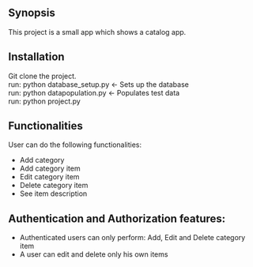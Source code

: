 ## Synopsis

This project is a small app which shows a catalog app. 

## Installation

Git clone the project.  
run: python database_setup.py <- Sets up the database  
run: python datapopulation.py <- Populates test data  
run: python project.py  

## Functionalities

User can do the following functionalities:
- Add category
- Add category item
- Edit category item
- Delete category item
- See item description

## Authentication and Authorization features:
- Authenticated users can only perform: Add, Edit and Delete category item
- A user can edit and delete only his own items
